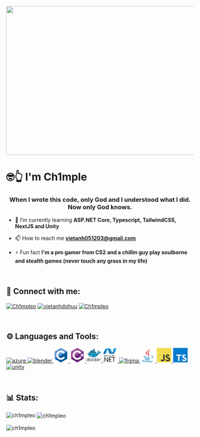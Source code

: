 <img align="center" src="https://64.media.tumblr.com/b796e42eba5920d7cfbacd378517eafc/170ea7b2bfbd440b-80/s500x750/3aa3fcd842e9398da60ebb4573583685c2ed43fc.gif" width=1000 height=400>
<h1 align="text-align: left">🤓👆 I'm Ch1mple</h1>
<h3 align="center">When I wrote this code, only God and I understood what I did. Now only God knows.</h3>

- 🌱 I’m currently learning **ASP.NET Core, Typescript, TailwindCSS, NextJS and Unity**

- 📫 How to reach me **vietanh051203@gmail.com**

- ⚡ Fun fact **I'm a pro gamer from CS2 and a chillin guy play soulborne and stealth games (never touch any grass in my life)**

<br>
<h2 align="text-align: left">🤩 Connect with me:</h1>
<p align="left">
<a href="https://fb.com/Ch1mpleo" target="blank"><img align="center" src="https://raw.githubusercontent.com/rahuldkjain/github-profile-readme-generator/master/src/images/icons/Social/facebook.svg" alt="Ch1mpleo" height="30" width="40" /></a>
<a href="https://instagram.com/vietanhdohuu" target="blank"><img align="center" src="https://raw.githubusercontent.com/rahuldkjain/github-profile-readme-generator/master/src/images/icons/Social/instagram.svg" alt="vietanhdohuu" height="30" width="40" /></a>
<a href="https://steamcommunity.com/id/Ch1mpleo/" target="blank"><img align="center" src="https://upload.wikimedia.org/wikipedia/commons/8/83/Steam_icon_logo.svg" alt="Ch1mpleo" height="30" width="40" /></a>
</p>

<br>
<h2 align="text-align: left">⚙️ Languages and Tools:</h1>
<p align="left"> <a href="https://azure.microsoft.com/en-in/" target="_blank" rel="noreferrer"> <img src="https://www.vectorlogo.zone/logos/microsoft_azure/microsoft_azure-icon.svg" alt="azure" width="40" height="40"/> </a> <a href="https://www.blender.org/" target="_blank" rel="noreferrer"> <img src="https://download.blender.org/branding/community/blender_community_badge_white.svg" alt="blender" width="40" height="40"/> </a> <a href="https://www.cprogramming.com/" target="_blank" rel="noreferrer"> <img src="https://raw.githubusercontent.com/devicons/devicon/master/icons/c/c-original.svg" alt="c" width="40" height="40"/> </a> <a href="https://www.w3schools.com/cs/" target="_blank" rel="noreferrer"> <img src="https://raw.githubusercontent.com/devicons/devicon/master/icons/csharp/csharp-original.svg" alt="csharp" width="40" height="40"/> </a> <a href="https://www.docker.com/" target="_blank" rel="noreferrer"> <img src="https://raw.githubusercontent.com/devicons/devicon/master/icons/docker/docker-original-wordmark.svg" alt="docker" width="40" height="40"/> </a> <a href="https://dotnet.microsoft.com/" target="_blank" rel="noreferrer"> <img src="https://raw.githubusercontent.com/devicons/devicon/master/icons/dot-net/dot-net-original-wordmark.svg" alt="dotnet" width="40" height="40"/> </a> <a href="https://www.figma.com/" target="_blank" rel="noreferrer"> <img src="https://www.vectorlogo.zone/logos/figma/figma-icon.svg" alt="figma" width="40" height="40"/> </a> <a href="https://www.java.com" target="_blank" rel="noreferrer"> <img src="https://raw.githubusercontent.com/devicons/devicon/master/icons/java/java-original.svg" alt="java" width="40" height="40"/> </a> <a href="https://developer.mozilla.org/en-US/docs/Web/JavaScript" target="_blank" rel="noreferrer"> <img src="https://raw.githubusercontent.com/devicons/devicon/master/icons/javascript/javascript-original.svg" alt="javascript" width="40" height="40"/> </a> <a href="https://www.typescriptlang.org/" target="_blank" rel="noreferrer"> <img src="https://raw.githubusercontent.com/devicons/devicon/master/icons/typescript/typescript-original.svg" alt="typescript" width="40" height="40"/> </a> <a href="https://unity.com/" target="_blank" rel="noreferrer"> <img src="https://www.vectorlogo.zone/logos/unity3d/unity3d-icon.svg" alt="unity" width="40" height="40"/> </a> </p>

<br>
<h2 align="text-align: left">📊 Stats:</h1>
<p><img align="left" src="https://github-readme-stats.vercel.app/api/top-langs?username=ch1mpleo&show_icons=true&theme=tokyonight&hide_border=true&locale=en&layout=compact" alt="ch1mpleo" /></p>

<p>&nbsp;<img align="center" src="https://github-readme-stats.vercel.app/api?username=ch1mpleo&show_icons=true&theme=tokyonight&hide_border=true&locale=en" alt="ch1mpleo" /></p>

<p><img align="center" src="https://github-readme-streak-stats.herokuapp.com/?user=ch1mpleo&theme=highcontrast" alt="ch1mpleo" /></p>

